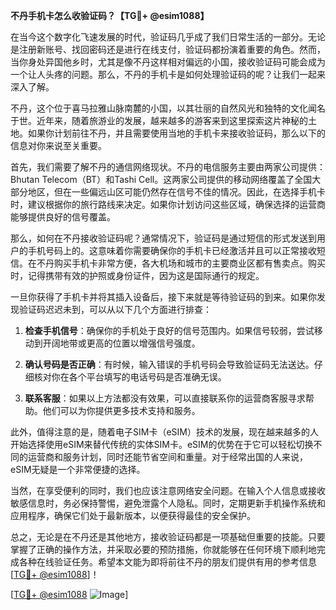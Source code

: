 **不丹手机卡怎么收验证码？【TG💪+ @esim1088】**

在当今这个数字化飞速发展的时代，验证码几乎成了我们日常生活的一部分。无论是注册新账号、找回密码还是进行在线支付，验证码都扮演着重要的角色。然而，当你身处异国他乡时，尤其是像不丹这样相对偏远的小国，接收验证码可能会成为一个让人头疼的问题。那么，不丹的手机卡是如何处理验证码的呢？让我们一起来深入了解。

不丹，这个位于喜马拉雅山脉南麓的小国，以其壮丽的自然风光和独特的文化闻名于世。近年来，随着旅游业的发展，越来越多的游客来到这里探索这片神秘的土地。如果你计划前往不丹，并且需要使用当地的手机卡来接收验证码，那么以下的信息对你来说至关重要。

首先，我们需要了解不丹的通信网络现状。不丹的电信服务主要由两家公司提供：Bhutan Telecom（BT）和Tashi Cell。这两家公司提供的移动网络覆盖了全国大部分地区，但在一些偏远山区可能仍然存在信号不佳的情况。因此，在选择手机卡时，建议根据你的旅行路线来决定。如果你计划访问这些区域，确保选择的运营商能够提供良好的信号覆盖。

那么，如何在不丹接收验证码呢？通常情况下，验证码是通过短信的形式发送到用户的手机号码上的。这意味着你需要确保你的手机卡已经激活并且可以正常接收短信。在不丹购买手机卡非常方便，各大机场和城市的主要商业区都有售卖点。购买时，记得携带有效的护照或身份证件，因为这是国际通行的规定。

一旦你获得了手机卡并将其插入设备后，接下来就是等待验证码的到来。如果你发现验证码迟迟未到，可以从以下几个方面进行排查：

1. **检查手机信号**：确保你的手机处于良好的信号范围内。如果信号较弱，尝试移动到开阔地带或更高的位置以增强信号强度。
   
2. **确认号码是否正确**：有时候，输入错误的手机号码会导致验证码无法送达。仔细核对你在各个平台填写的电话号码是否准确无误。

3. **联系客服**：如果以上方法都没有效果，可以直接联系你的运营商客服寻求帮助。他们可以为你提供更多技术支持和服务。

此外，值得注意的是，随着电子SIM卡（eSIM）技术的发展，现在越来越多的人开始选择使用eSIM来替代传统的实体SIM卡。eSIM的优势在于它可以轻松切换不同的运营商和服务计划，同时还能节省空间和重量。对于经常出国的人来说，eSIM无疑是一个非常便捷的选择。

当然，在享受便利的同时，我们也应该注意网络安全问题。在输入个人信息或接收敏感信息时，务必保持警惕，避免泄露个人隐私。同时，定期更新手机操作系统和应用程序，确保它们处于最新版本，以便获得最佳的安全保护。

总之，无论是在不丹还是其他地方，接收验证码都是一项基础但重要的技能。只要掌握了正确的操作方法，并采取必要的预防措施，你就能够在任何环境下顺利地完成各种在线验证任务。希望本文能为即将前往不丹的朋友们提供有用的参考信息[[TG💪+ @esim1088](https://t.me/s/esim1088)]！

[[TG💪+ @esim1088](https://t.me/s/esim1088) ![Image](https://i.postimg.cc/4NQfJmqS/Snipaste-2025-05-13-00-14-12.png)]